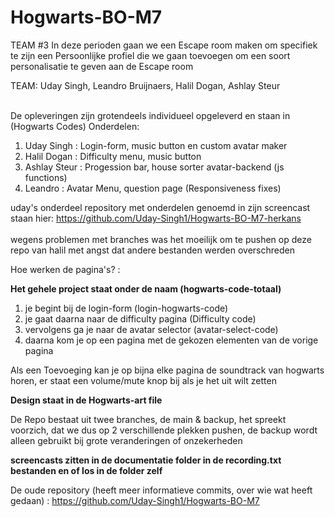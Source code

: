 # Hogwarts-BO-M7

TEAM #3
In deze perioden gaan we een Escape room maken om specifiek te zijn een Persoonlijke profiel die we gaan toevoegen om een soort personalisatie te geven aan de Escape room

TEAM:
Uday Singh,
Leandro Bruijnaers,
Halil Dogan,
Ashlay Steur 
<br>
<br>

De opleveringen zijn grotendeels individueel  opgeleverd en staan in (Hogwarts Codes)
Onderdelen:

1. Uday Singh : Login-form, music button en custom avatar maker
2. Halil Dogan : Difficulty menu, music button
3. Ashlay Steur : Progession bar, house sorter avatar-backend (js functions)
4. Leandro : Avatar Menu, question page (Responsiveness fixes)

uday's onderdeel repository met onderdelen genoemd in zijn screencast staan hier:
https://github.com/Uday-Singh1/Hogwarts-BO-M7-herkans
<br>
<br>
wegens problemen met branches was het moeilijk om te pushen op deze repo van halil met angst dat andere bestanden werden overschreden

Hoe werken de pagina's? :

**Het gehele project staat onder de naam (hogwarts-code-totaal)**

1. je begint bij de login-form (login-hogwarts-code)
2. je gaat daarna naar de difficulty pagina (Difficulty code)
3. vervolgens ga je naar de avatar selector (avatar-select-code)
4. daarna kom je op een pagina met de gekozen elementen van de vorige pagina


Als een Toevoeging kan je op bijna elke pagina de soundtrack van hogwarts horen,
er staat een volume/mute knop bij als je het uit wilt zetten 

**Design staat in de Hogwarts-art file**

De Repo bestaat uit twee branches, de main & backup, het spreekt voorzich, dat we dus op 2 verschillende plekken pushen, de backup wordt alleen gebruikt bij grote veranderingen of onzekerheden

**screencasts zitten in de documentatie folder in de recording.txt bestanden en of los in de folder zelf** 

De oude repository (heeft meer informatieve commits, over wie wat heeft gedaan) : https://github.com/Uday-Singh1/Hogwarts-BO-M7
